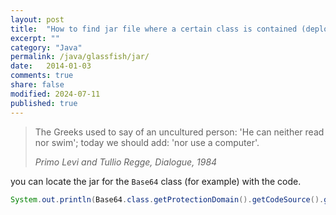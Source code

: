 ```yaml
---
layout: post
title:  "How to find jar file where a certain class is contained (deployed in GlassFish)."
excerpt: ""
category: "Java"
permalink: /java/glassfish/jar/
date:   2014-01-03
comments: true
share: false
modified: 2024-07-11
published: true
---
```


> The Greeks used to say of an uncultured person: 'He can neither read nor swim'; today we should add: 'nor use a computer'.
>
> <cite>Primo Levi and Tullio Regge, Dialogue, 1984</cite>

you can locate the jar for the `Base64` class (for example) with the code.

```java
System.out.println(Base64.class.getProtectionDomain().getCodeSource().getLocation());
```

